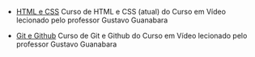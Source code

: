 

  - [HTML e CSS](https://webgradients.com/) Curso de HTML e CSS (atual) do Curso em Vídeo lecionado pelo professor Gustavo Guanabara

  - [Git e Github](https://www.youtube.com/watch?v=xEKo29OWILE&list=PLHz_AreHm4dm7ZULPAmadvNhH6vk9oNZA) Curso de Git e Github do Curso em Vídeo lecionado pelo professor Gustavo Guanabara